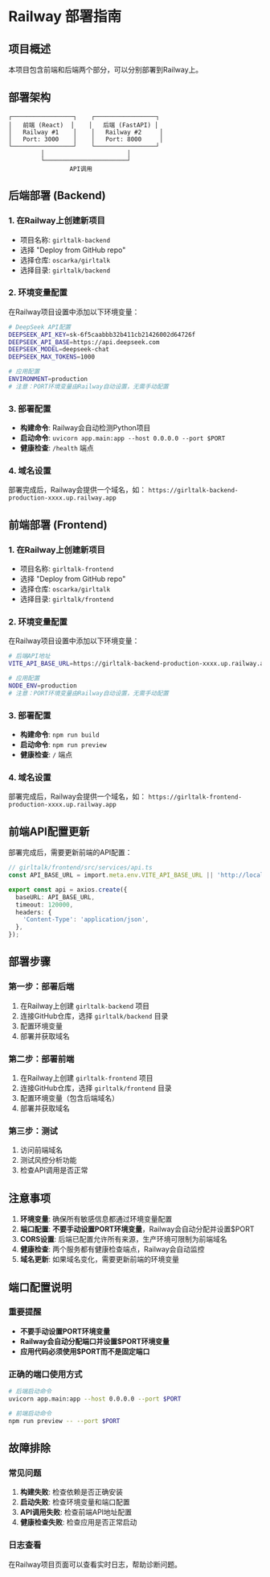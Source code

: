 # Railway 部署指南

## 项目概述

本项目包含前端和后端两个部分，可以分别部署到Railway上。

## 部署架构

```
┌─────────────────┐    ┌─────────────────┐
│   前端 (React)  │    │   后端 (FastAPI) │
│   Railway #1    │    │   Railway #2     │
│   Port: 3000    │    │   Port: 8000     │
└─────────────────┘    └─────────────────┘
         │                       │
         └───────────────────────┘
                 API调用
```

## 后端部署 (Backend)

### 1. 在Railway上创建新项目
- 项目名称: `girltalk-backend`
- 选择 "Deploy from GitHub repo"
- 选择仓库: `oscarka/girltalk`
- 选择目录: `girltalk/backend`

### 2. 环境变量配置
在Railway项目设置中添加以下环境变量：

```bash
# DeepSeek API配置
DEEPSEEK_API_KEY=sk-6f5caabbb32b411cb21426002d64726f
DEEPSEEK_API_BASE=https://api.deepseek.com
DEEPSEEK_MODEL=deepseek-chat
DEEPSEEK_MAX_TOKENS=1000

# 应用配置
ENVIRONMENT=production
# 注意：PORT环境变量由Railway自动设置，无需手动配置
```

### 3. 部署配置
- **构建命令**: Railway会自动检测Python项目
- **启动命令**: `uvicorn app.main:app --host 0.0.0.0 --port $PORT`
- **健康检查**: `/health` 端点

### 4. 域名设置
部署完成后，Railway会提供一个域名，如：
`https://girltalk-backend-production-xxxx.up.railway.app`

## 前端部署 (Frontend)

### 1. 在Railway上创建新项目
- 项目名称: `girltalk-frontend`
- 选择 "Deploy from GitHub repo"
- 选择仓库: `oscarka/girltalk`
- 选择目录: `girltalk/frontend`

### 2. 环境变量配置
在Railway项目设置中添加以下环境变量：

```bash
# 后端API地址
VITE_API_BASE_URL=https://girltalk-backend-production-xxxx.up.railway.app

# 应用配置
NODE_ENV=production
# 注意：PORT环境变量由Railway自动设置，无需手动配置
```

### 3. 部署配置
- **构建命令**: `npm run build`
- **启动命令**: `npm run preview`
- **健康检查**: `/` 端点

### 4. 域名设置
部署完成后，Railway会提供一个域名，如：
`https://girltalk-frontend-production-xxxx.up.railway.app`

## 前端API配置更新

部署完成后，需要更新前端的API配置：

```typescript
// girltalk/frontend/src/services/api.ts
const API_BASE_URL = import.meta.env.VITE_API_BASE_URL || 'http://localhost:8000';

export const api = axios.create({
  baseURL: API_BASE_URL,
  timeout: 120000,
  headers: {
    'Content-Type': 'application/json',
  },
});
```

## 部署步骤

### 第一步：部署后端
1. 在Railway上创建 `girltalk-backend` 项目
2. 连接GitHub仓库，选择 `girltalk/backend` 目录
3. 配置环境变量
4. 部署并获取域名

### 第二步：部署前端
1. 在Railway上创建 `girltalk-frontend` 项目
2. 连接GitHub仓库，选择 `girltalk/frontend` 目录
3. 配置环境变量（包含后端域名）
4. 部署并获取域名

### 第三步：测试
1. 访问前端域名
2. 测试风控分析功能
3. 检查API调用是否正常

## 注意事项

1. **环境变量**: 确保所有敏感信息都通过环境变量配置
2. **端口配置**: **不要手动设置PORT环境变量**，Railway会自动分配并设置$PORT
3. **CORS设置**: 后端已配置允许所有来源，生产环境可限制为前端域名
4. **健康检查**: 两个服务都有健康检查端点，Railway会自动监控
5. **域名更新**: 如果域名变化，需要更新前端的环境变量

## 端口配置说明

### 重要提醒
- **不要手动设置PORT环境变量**
- **Railway会自动分配端口并设置$PORT环境变量**
- **应用代码必须使用$PORT而不是固定端口**

### 正确的端口使用方式
```bash
# 后端启动命令
uvicorn app.main:app --host 0.0.0.0 --port $PORT

# 前端启动命令  
npm run preview -- --port $PORT
```

## 故障排除

### 常见问题
1. **构建失败**: 检查依赖是否正确安装
2. **启动失败**: 检查环境变量和端口配置
3. **API调用失败**: 检查前端API地址配置
4. **健康检查失败**: 检查应用是否正常启动

### 日志查看
在Railway项目页面可以查看实时日志，帮助诊断问题。
